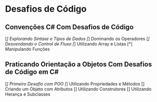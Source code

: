 # Desafios de Código

## Convenções C# Com Desafios de Código

[*] Explorando Sintaxe e Tipos de Dados
[*] Dominando os Operadores
[*] Desvendando o Control de Fluxo
[*] Utilizando Array e Listas
[*] Manipulando Funções

## Praticando Orientação a Objetos Com Desafios de Código em C#

[*] Primeiro Desafio com POO
[*] Utilizando Propriedades e Métodos
[] Criando um Objeto com Atributos
[] Utilizando Construtores
[] Utilizando Herança e Subclasses
